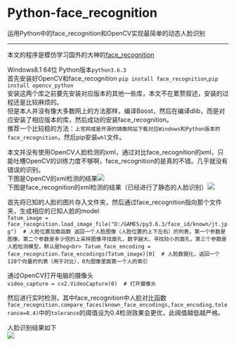 # Python-face_recognition
运用Python中的face_recognition和OpenCV实现最简单的动态人脸识别
*****

本文的程序是模仿学习国外的大神的[face_recognition](https://github.com/ageitgey/face_recognition)

Windows8.1 64位 Python版本`python3.6.3`<br>
首先安装好OpenCV和face_recognition  `pip install face_recognition`,`pip install opencv_python`<br>
安装这两个库之前要先安装对应版本的其他一些库，本文不在累赘叙述，安装的过程还是比较麻烦的。<br>
但是本人并没有像大多数网上的方法那样，编译Boost，然后在编译dlib，而是对应安装了相应版本的库，然后成功的安装face_recognition。<br>
推荐一个比较稳的方法：`上官网或是开源的镜像网站下载对应Windows和Python版本的face_recognition`，然后pip安装`whl`文件。<br>


本文并没有使用OpenCV人脸检测的xml，通过对比face_recognition的xml，只能吐槽OpenCV的训练力度不够啊，face_recognition的是真的不错。几乎就没有错误的识别。<br>
下图是OpenCV的xml检测的结果![](https://github.com/J-crow/Python-face_recognition/blob/master/image/me.jpg)<br>
下图是face_recognition的xml检测的结果（已经进行了静态的人脸识别）![](https://github.com/J-crow/Python-face_recognition/blob/master/image/mayun.jpg)<br>


首先将已知的人脸的图片存入文件夹，然后通过face_recognition指向那个文件夹，生成相应的已知人脸的model<br>
`Tatum_image = face_recognition.load_image_file("D:/GAMES/py3.6.3/face_id/known/jt.jpg")  # 人脸位置加载函数 返回一个人脸图像（人脸位置的上下左右）的列表，第一个参数是图像，第二个参数是多少倍的上采样图像寻找面孔，数字越大，寻找较小的面孔，第三个参数是人脸检测模型，默认是hog<br>
Tatum_face_encoding = face_recognition.face_encodings(Tatum_image)[0]  # 人脸数据化，返回一个128个向量的列表（用于对比），0为图像里面第一个人的索引`<br>



通过OpenCV打开电脑的摄像头<br>
`video_capture = cv2.VideoCapture(0)  # 打开摄像头`<br>

然后进行实时检测，其中face_recognition中人脸对比函数`face_recognition.compare_faces(known_face_encodings,face_encoding,tolerance=0.4)`中的`tolerance`的阈值设为0.4检测效果会更优，此阈值越低越严格。<br>

人脸识别结果如下<br>
![](https://github.com/J-crow/Python-face_recognition/blob/master/image/face1.gif)

